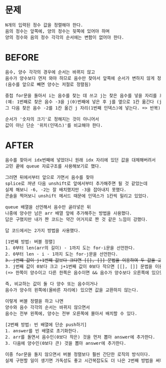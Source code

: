 # 문제

<pre>
N개의 입력된 정수 값을 정렬해야 한다. 
음의 정수는 앞쪽에, 양의 정수는 뒷쪽에 있어야 하며
양의 정수와 음의 정수 각각의 순서에는 변함이 없어야 한다.
</pre>

# BEFORE

<pre>
음수, 양수 각각의 경우에 순서는 바뀌지 않고
음수가 양수보다 먼저 와야 하므로 음수만 찾아서 앞쪽에 순서가 변하지 않게 정렬해야 한다.
(음수를 앞으로 빼면 양수는 저절로 정렬됨) 

중첩 for문을 돌아서 i는 음수를 찾는 데 쓰고 j는 찾은 음수를 넣을 자리를 표시한다.
(예: 1번째로 찾은 음수 -3을 j(0)번째에 넣은 후 j를 옆으로 1칸 옮긴다 (j = 1).
그 다음 찾은 음수 -2를 1칸 옮긴 j 자리(1번째 인덱스)에 넣는다. => 반복)

순서가 '숫자의 크기'로 정해지는 것이 아니어서 
값이 아닌 단순 '위치(인덱스)'를 비교해야 한다.
</pre>

# AFTER

<pre>
음수를 찾아서 idx번째에 넣었더니 원래 idx 자리에 있던 값을 대체해버려서
고민 끝에 queue 자료구조를 사용해보기로 했다.

그러면 뒤에서부터 앞으로 가면서 음수를 찾아
splice로 꺼낸 다음 unshift로 앞에서부터 추가해주면 될 것 같았는데
실제 해보니 -6, -2는 잘 배치했지만 -3을 잡아내지 못했다.
콘솔을 찍어보니 unshift 메서드 때문에 인덱스가 1칸씩 밀리고 있었다.

queue 배열을 선언해서 음수만 골라넣은 뒤
나중에 양수만 남은 arr 배열 앞에 추가해주는 방법을 사용했다.
답은 구했지만 내가 짠 코드는 약간 어거지로 짠 것 같은 느낌이 강했다.

답 코드에서는 2가지 방법을 사용했다.

[1번째 방법: 버블 정렬]
1. 0부터 len(arr의 길이) - 1까지 도는 for-i문을 선언한다.
2. 0부터 len - i - 1까지 도는 for-j문을 선언한다. 
<s>3. j번째 값이 j+1번째 값보다 크다면 [[], []] 문법을 이용하여 두 값을 교환한다. (원래 버블 정렬에서의 교환법)</s>
3. j번째 값이 0보다 크고 j+1번째 값이 0보다 작으면 [[], []] 문법을 이용하여 두 값을 교환한다.
(=> 한쪽이 양수이고 다른 한쪽은 음수이면 && 음수가 양수보다 오른쪽에 있으면 교환한다)

즉, 비교하는 값이 둘 다 양수 또는 음수이거나
음수가 양수의 왼쪽에(올바른 자리에) 있으면 값을 교환하지 않는다.

이렇게 버블 정렬을 하고 나면 
양수와 음수 각각의 순서는 바뀌지 않으면서
음수는 전부 왼쪽에, 양수는 전부 오른쪽에 몰아서 배치할 수 있다.

[2번째 방법: 빈 배열에 단순 push하기]
1. answer를 빈 배열로 초기화한다.
2. arr를 돌면서 음수인(0보다 작은) 것을 먼저 뽑아 answer에 추가한다.
3. 다음에 양수인(0보다 큰) 것을 뽑아 answer에 추가한다.

이중 for문을 돌지 않으면서 버블 정렬보다 훨씬 간단한 로직의 방식이다.
실제 구현할 일이 생기면 가독성도 좋고 시간복잡도도 더 나은 2번째 방법을 써야겠다.
</pre>
